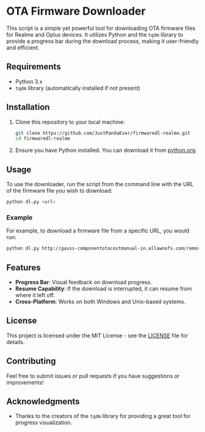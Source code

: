 # OTA Firmware Downloader

This script is a simple yet powerful tool for downloading OTA firmware files for Realme and Oplus devices. It utilizes Python and the `tqdm` library to provide a progress bar during the download process, making it user-friendly and efficient.

## Requirements

- Python 3.x
- `tqdm` library (automatically installed if not present)

## Installation

1. Clone this repository to your local machine:
   ```bash
   git clone https://github.com/JustPandaEver/firmwaredl-realme.git
   cd firmwaredl-realme
   ```

2. Ensure you have Python installed. You can download it from [python.org](https://www.python.org/downloads/).

## Usage

To use the downloader, run the script from the command line with the URL of the firmware file you wish to download:

```bash
python dl.py <url>
```

### Example

For example, to download a firmware file from a specific URL, you would run:

```bash
python dl.py http://gauss-componentotacostmanual-in.allawnofs.com/remove-e56cf731999231d8936d0551e249e30d/component-ota/25/01/02/6d8564d101c74c709f14f2bb4bc54e7b.zip
```

## Features

- **Progress Bar**: Visual feedback on download progress.
- **Resume Capability**: If the download is interrupted, it can resume from where it left off.
- **Cross-Platform**: Works on both Windows and Unix-based systems.

## License

This project is licensed under the MIT License - see the [LICENSE](LICENSE) file for details.

## Contributing

Feel free to submit issues or pull requests if you have suggestions or improvements!

## Acknowledgments

- Thanks to the creators of the `tqdm` library for providing a great tool for progress visualization.
